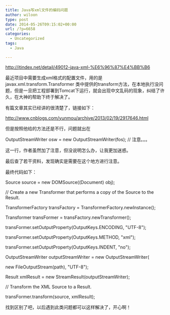 ```yaml
---
title: Java写xml文件的编码问题
author: wiloon
type: post
date: 2014-05-26T09:15:02+00:00
url: /?p=6658
categories:
  - Uncategorized
tags:
  - Java

---
```

http://itindex.net/detail/49012-java-xml-%E6%96%87%E4%BB%B6

最近项目中需要生成xml格式的配置文件，用的是 javax.xml.transform.Transformer 类中提供的transform方法，在本地执行没问题，但是一旦把工程部署到Tomcat下运行，就会出现中文乱码的现象，纠结了许久，在大神的帮助下终于解决了。

有篇文章其实已经讲的很清楚了，链接如下：

http://www.cnblogs.com/yunmou/archive/2013/02/19/2917646.html
  
但是按照他给的方法还是不行，问题就出在

OutputStreamWriter osw = new OutputStreamWriter(fos); // 注意。。。
  
这一行，作者虽然加了注意，但没说明怎么办，让我更加迷惑。
  
最后查了若干资料，发现确实是需要在这个地方进行注意。

最终代码如下：

Source source = new DOMSource((Document) obj);

// Create a new Transformer that performs a copy of the Source to the Result.
  
TransformerFactory transFactory = TransformerFactory.newInstance();
  
Transformer transFormer = transFactory.newTransformer();
  
transFormer.setOutputProperty(OutputKeys.ENCODING, "UTF-8");
  
transFormer.setOutputProperty(OutputKeys.METHOD, "xml");
  
transFormer.setOutputProperty(OutputKeys.INDENT, "no");

OutputStreamWriter outputStreamWriter = new OutputStreamWriter(
  
new FileOutputStream(path), "UTF-8");
  
Result xmlResult = new StreamResult(outputStreamWriter);

// Transform the XML Source to a Result.
  
transFormer.transform(source, xmlResult);

找到区别了吧，以后遇到此类问题都可以这样解决了，开心啊！